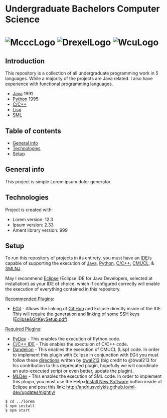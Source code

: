 # Undergraduate Bachelors Computer Science
# ![McccLogo](https://github.com/Spades86/Undergraduate/blob/master/images/McccLogo.png) ![DrexelLogo](https://github.com/Spades86/Undergraduate/blob/master/images/DrexelLogo.png) ![WcuLogo](https://github.com/Spades86/Undergraduate/blob/master/images/WcuLogo1.png)
## Introduction
This repository is a collection of all undergraduate programming work in 5 languages. While a majority of the projects are Java related. I also have experience with functional programming languages.
* [Java](https://github.com/Spades86/Undergraduate/tree/master/Java) 1991
* [Python](https://github.com/Spades86/Undergraduate/tree/master/Python) 1995
* [C/C++](https://github.com/Spades86/Undergraduate/tree/master/C)
* [Lisp](https://github.com/Spades86/Undergraduate/tree/master/LISP)
* [SML](https://github.com/Spades86/Undergraduate/tree/master/SML)

## Table of contents
* [General info](#general-info)
* [Technologies](#technologies)
* [Setup](#setup)

## General info
This project is simple Lorem ipsum dolor generator.

## Technologies
Project is created with:
* Lorem version: 12.3
* Ipsum version: 2.33
* Ament library version: 999
	
## Setup
To run this repository of projects in its entirety, you must have an [IDE](https://en.wikipedia.org/wiki/Integrated_development_environment)/s capable of supporting the execution of [Java](https://www.oracle.com/technetwork/java/javase/overview/index.html), [Python](https://www.python.org/), [C/C++](http://www.mingw.org/), [CMUCL](https://www.cons.org/cmucl/), & [SMLNJ](https://www.smlnj.org/).

May I recommend [Eclipse](https://www.eclipse.org/) (Eclipse IDE for Java Developers, selected at installation) as your IDE of choice,  which if configured correctly will enable the execution of everything contained in this repository.

<u>Recommended Plugins</u>:
* [EGit](https://marketplace.eclipse.org/content/egit-git-integration-eclipse) - Allows the linking of [Git Hub](https://github.com/) and Eclipse directly inside of the IDE. This will require the generation and linking of some SSH keys ([Eclipse&GitKeySetup.pdf](http://wiki.cns.iu.edu/spaces/flyingpdf/pdfpageexport.action?pageId=13568315)).

<u>Required Plugins</u>:
* [PyDev](https://marketplace.eclipse.org/content/pydev-python-ide-eclipse) - This enables the execution of Python code.
* [C/C++ IDE](https://marketplace.eclipse.org/content/complete-eclipse-cc-ide) - This enables the exectuion of C/C++ code.
* [Dandelion](https://marketplace.eclipse.org/content/dandelion) - This enables the execution of CMUCL (Lisp) code. In order to implement this plugin with Eclipse in conjunction with EGit you must follow these [directions](https://github.com/Spades86/Undergraduate/blob/master/images/LispProjectConfigDirections.txt) written by [bwal213](https://github.com/bwal213) (big credit to @bwal213 for his contribution to this deprecated plugin, hopefully we will coordinate an auto-executed script or even better, update the plugin).
* [MLDev](https://github.com/andriusvelykis/ml-dev) - This enables the execution of SML code. In order to implement this plugin, you must use the Help>[Install New Software](https://stackoverflow.com/questions/31553376/eclipse-how-to-install-a-plugin-manually) button inside of Eclipse and post this link: http://andriusvelykis.github.io/ml-dev/updates/nightly/ 


```
$ cd ../lorem
$ npm install
$ npm start
```



